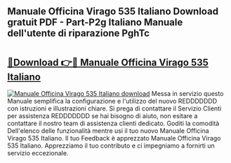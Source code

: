 ## Manuale Officina Virago 535 Italiano Download gratuit PDF - Part-P2g Italiano Manuale dell'utente di riparazione PghTc

# <h2><a href="http://dfelxv.blite.top/?on=Manuale+Officina+Virago+535+Italiano">🔗Download 👉🔴 Manuale Officina Virago 535 Italiano</a></h2>

[![Manuale Officina Virago 535 Italiano download](https://i.imgur.com/lujVjoI.png)](http://dfelxv.blite.top/?on=Manuale+Officina+Virago+535+Italiano)
Messa in servizio questo Manuale semplifica la configurazione e l'utilizzo del nuovo REDDDDDDD con istruzioni e illustrazioni chiare. Si prega di contattare il Servizio Clienti per assistenza REDDDDDDD se hai bisogno di aiuto, non esitare a contattare il nostro team di assistenza clienti dedicato. Goditi la comodità Dell'elenco delle funzionalità mentre usi il tuo nuovo Manuale Officina Virago 535 Italiano. Il tuo Feedback è apprezzato Manuale Officina Virago 535 Italiano. Apprezziamo il tuo contributo e ci impegniamo a fornirti un servizio eccezionale.
